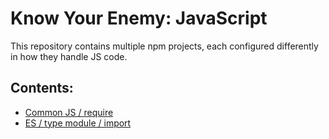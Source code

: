 # Know Your Enemy: JavaScript

This repository contains multiple npm projects, each configured differently in how they handle JS code.

## Contents:

* [Common JS / require](./common-js-require)
* [ES / type module / import](./es-type-module-import)